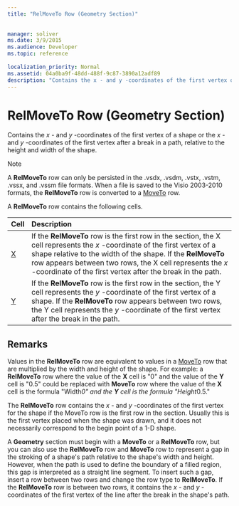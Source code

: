 ```yaml
---
title: "RelMoveTo Row (Geometry Section)"
 
 
manager: soliver
ms.date: 3/9/2015
ms.audience: Developer
ms.topic: reference
 
localization_priority: Normal
ms.assetid: 04a0ba9f-48dd-488f-9c87-3890a12adf89
description: "Contains the x - and y -coordinates of the first vertex of a shape or the x - and y -coordinates of the first vertex after a break in a path, relative to the height and width of the shape."
---
```


# RelMoveTo Row (Geometry Section)

Contains the  *x*  - and  *y*  -coordinates of the first vertex of a shape or the  *x*  - and  *y*  -coordinates of the first vertex after a break in a path, relative to the height and width of the shape. 
  
> [!NOTE]
> A **RelMoveTo** row can only be persisted in the .vsdx, .vsdm, .vstx, .vstm, .vssx, and .vssm file formats. When a file is saved to the Visio 2003-2010 formats, the **RelMoveTo** row is converted to a [MoveTo](moveto-row-geometry-section.md) row. 
  
A **RelMoveTo** row contains the following cells. 
  
|**Cell**|**Description**|
|:-----|:-----|
|[X](x-cell-geometry-section.md) <br/> |If the **RelMoveTo** row is the first row in the section, the X cell represents the  *x*  -coordinate of the first vertex of a shape relative to the width of the shape. If the **RelMoveTo** row appears between two rows, the X cell represents the  *x*  -coordinate of the first vertex after the break in the path.  <br/> |
|[Y](y-cell-geometry-section.md) <br/> |If the **RelMoveTo** row is the first row in the section, the Y cell represents the  *y*  -coordinate of the first vertex of a shape. If the **RelMoveTo** row appears between two rows, the Y cell represents the  *y*  -coordinate of the first vertex after the break in the path.  <br/> |
   
## Remarks

Values in the **RelMoveTo** row are equivalent to values in a [MoveTo](moveto-row-geometry-section.md) row that are multiplied by the width and height of the shape. For example: a **RelMoveTo** row where the value of the **X** cell is "0" and the value of the **Y** cell is "0.5" could be replaced with **MoveTo** row where the value of the **X** cell is the formula "Width*0" and the **Y** cell is the formula "Height*0.5." 
  
The **RelMoveTo** row contains the  *x*  - and  *y*  -coordinates of the first vertex for the shape if the MoveTo row is the first row in the section. Usually this is the first vertex placed when the shape was drawn, and it does not necessarily correspond to the begin point of a 1-D shape. 
  
A **Geometry** section must begin with a **MoveTo** or a **RelMoveTo** row, but you can also use the **RelMoveTo** row and **MoveTo** row to represent a gap in the stroking of a shape's path relative to the shape's width and height. However, when the path is used to define the boundary of a filled region, this gap is interpreted as a straight line segment. To insert such a gap, insert a row between two rows and change the row type to **RelMoveTo**. If the **RelMoveTo** row is between two rows, it contains the  *x*  - and  *y*  -coordinates of the first vertex of the line after the break in the shape's path. 
  

